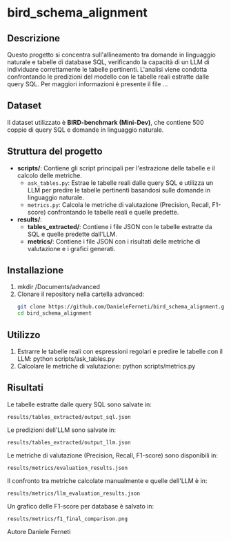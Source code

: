 # bird_schema_alignment

## Descrizione
Questo progetto si concentra sull'allineamento tra domande in linguaggio naturale e tabelle di database SQL, verificando la capacità di un LLM di individuare correttamente le tabelle pertinenti. L'analisi viene condotta confrontando le predizioni del modello con le tabelle reali estratte dalle query SQL. Per maggiori informazioni è presente il file ...

## Dataset
Il dataset utilizzato è **BIRD-benchmark (Mini-Dev)**, che contiene 500 coppie di query SQL e domande in linguaggio naturale.

## Struttura del progetto
- **scripts/**: Contiene gli script principali per l'estrazione delle tabelle e il calcolo delle metriche.
  - `ask_tables.py`: Estrae le tabelle reali dalle query SQL e utilizza un LLM per predire le tabelle pertinenti basandosi sulle domande in linguaggio naturale.
  - `metrics.py`: Calcola le metriche di valutazione (Precision, Recall, F1-score) confrontando le tabelle reali e quelle predette.
- **results/**:
  - **tables_extracted/**: Contiene i file JSON con le tabelle estratte da SQL e quelle predette dall'LLM.
  - **metrics/**: Contiene i file JSON con i risultati delle metriche di valutazione e i grafici generati.

## Installazione
1. mkdir /Documents/advanced
2. Clonare il repository nella cartella advanced:
   ```bash
   git clone https://github.com/DanieleFerneti/bird_schema_alignment.git
   cd bird_schema_alignment

## Utilizzo
1. Estrarre le tabelle reali con espressioni regolari e predire le tabelle con il LLM:
   python scripts/ask_tables.py
2. Calcolare le metriche di valutazione:
   python scripts/metrics.py

## Risultati
Le tabelle estratte dalle query SQL sono salvate in:

    results/tables_extracted/output_sql.json

Le predizioni dell'LLM sono salvate in:

    results/tables_extracted/output_llm.json

Le metriche di valutazione (Precision, Recall, F1-score) sono disponibili in:

    results/metrics/evaluation_results.json

Il confronto tra metriche calcolate manualmente e quelle dell'LLM è in:

    results/metrics/llm_evaluation_results.json

Un grafico delle F1-score per database è salvato in:

    results/metrics/f1_final_comparison.png

Autore
Daniele Ferneti
